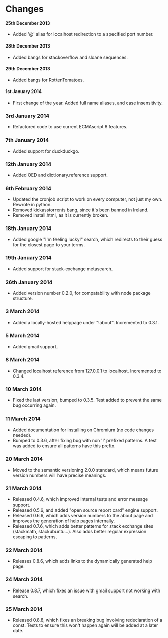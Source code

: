 Changes
============

#### 25th December 2013
- Added '@' alias for localhost redirection to a specified port number.

#### 28th December 2013
- Added bangs for stackoverflow and sloane sequences.

#### 29th December 2013
- Added bangs for RottenTomatoes.

#### 1st January 2014

- First change of the year. Added full name aliases, and case insensitivity.

### 3rd January 2014

- Refactored code to use current ECMAscript 6 features.

### 7th January 2014

- Added support for duckduckgo.

### 12th January 2014

- Added OED and dictionary.reference support.

### 6th February 2014

- Updated the cronjob script to work on every
computer, not just my own. Rewrote in python.
- Removed kickasstorrents bang, since it's been
banned in Ireland.
- Removed install.html, as it is currently broken.

### 18th January 2014

- Added google "I'm feeling lucky!" search, which
redirects to their guess for the closest page to your terms.

### 19th January 2014

- Added support for stack-exchange metasearch.

### 26th January 2014

- Added version number 0.2.0, for compatability with node
package structure.

### 3 March 2014

- Added a locally-hosted helppage under "!about". Incremented
to 0.3.1.

### 5 March 2014

- Added gmail support.

### 8 March 2014

- Changed localhost reference from 127.0.0.1 to localhost. Incremented
to 0.3.4.

### 10 March 2014

- Fixed the last version, bumped to 0.3.5. Test added to prevent the same
bug occurring again.

### 11 March 2014

- Added documentation for installing on Chromium (no code changes needed).
- Bumped to 0.3.6, after fixing bug with non '!' prefixed patterns. A test was
added to ensure all patterns have this prefix.

### 20 March 2014

- Moved to the semantic versioning 2.0.0 standard, which means future version
numbers will have precise meanings.

### 21 March 2014

- Released 0.4.6, which improved internal tests and error message support.
- Released 0.5.6, and added "open source report card" engine support.
- Released 0.6.6, which adds version numbers to the about page and improves the generation
of help pages internally.
- Released 0.7.6, which adds better patterns for stack exchange sites (stackmath, stackubuntu...).
Also adds better regular expression escaping to patterns.

### 22 March 2014

- Releases 0.8.6, which adds links to the dynamically generated help page.

### 24 March 2014

- Release 0.8.7, which fixes an issue with gmail support not working with search.

### 25 March 2014

- Released 0.8.8, which fixes an breaking bug involving redeclaration of a const. Tests to
ensure this won't happen again will be added at a later date.
